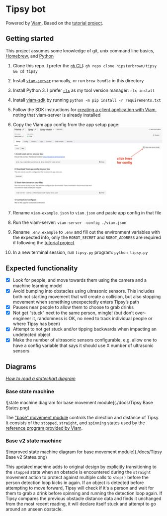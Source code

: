 # Tipsy bot

Powered by [Viam](https://viam.com). Based on the [tutorial project](https://docs.viam.com/tutorials/projects/tipsy/).

## Getting started

This project assumes some knowledge of git, unix command line basics, [Homebrew](https://brew.sh), and [Python](https://www.python.org)

1. Clone this repo. I prefer the [`gh` CLI](https://cli.github.com): `gh repo clone hipsterbrown/tipsy && cd tipsy`

1. Install [`viam-server`](https://docs.viam.com/installation/#install-viam-server) manually, or run `brew bundle` in this directory

1. Install Python 3. I prefer [`rtx`](https://github.com/jdxcode/rtx#quickstart) as my tool version manager: `rtx install`

1. Install [viam-sdk](https://python.viam.dev) by running `python -m pip install -r requirements.txt`

1. Follow the SDK instructions for [creating a client application with Viam](https://python.viam.dev/#configure-a-client-application-at-app-viam-com), noting that viam-server is already installed

1. Copy the Viam app config from the app setup page: ![viam app setup](./docs/viam-config.png)

1. Rename `viam-example.json` to `viam.json` and paste app config in that file

1. Run the viam-server: `viam-server -config ./viam.json`

1. Rename `.env.example` to `.env` and fill out the environment variables with the expected info, only the `ROBOT_SECRET` and `ROBOT_ADDRESS` are required if following the [tutorial project](https://docs.viam.com/tutorials/projects/tipsy/)

1. In a new terminal session, run `tipsy.py` program: `python tipsy.py`

## Expected functionality

- [X] Look for people, and move towards them using the camera and a machine learning model
- [X] Avoid bumping into obstacles using ultrasonic sensors.  This includes both not starting movement that will create a collision, but also stopping movement when something unexpectedly enters Tipsy’s path
- [X] Pauses near people to allow them to choose to grab drinks
- [X] Not get “stuck” next to the same person, mingle! (but don’t over-engineer it, randomness is OK, no need to track individual people or where Tipsy has been)
- [X] Attempt to not get stuck and/or tipping backwards when impacting an undetected object
- [X] Make the number of ultrasonic sensors configurable, e.g. allow one to have a config variable that says it should use X number of ultrasonic sensors

## Diagrams

_[How to read a statechart diagram](https://sceweb.uhcl.edu/helm/RationalUnifiedProcess/process/modguide/md_stadm.htm)_

### Base state machine

![state machine diagram for base movement module](./docs/Tipsy Base States.png)

The ["base" movement module](https://python.viam.dev/autoapi/viam/components/base/index.html#viam.components.base.Base) controls the direction and distance of Tipsy. It consists of the `stopped`, `straight`, and `spinning` states used by the [reference program provided by Viam](https://github.com/viam-labs/devrel-demos/blob/main/tipsy-bot/tipsy.py).

### Base v2 state machine

![improved state machine diagram for base movement module](./docs/Tipsy Base v2 States.png)

This updated machine adds to original design by explicitly transitioning to the `stopped` state when an obstacle is encountered during the `straight` movement action to protect against multiple calls to `stop()` before the person detection loop kicks in again. If an object is detected before attempting to move forward, Tipsy will check if it's a person and wait for them to grab a drink before spinning and running the detection loop again. If Tipsy compares the previous obstacle distance data and finds it unchanged from the most recent reading, it will declare itself stuck and attempt to go around an unseen obstacle.
